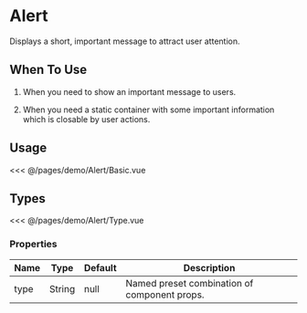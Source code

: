 <script setup>
import Basic from './demo/Alert/Basic.vue'
import Type from './demo/Alert/Type.vue'

import ContainerFlexCol from '../.vitepress/components/ContainerFlexCol.vue'
</script>

# Alert

Displays a short, important message to attract user attention.

## When To Use

1. When you need to show an important message to users.

2. When you need a static container with some important information which is closable by user actions.

## Usage

<DemoContainer>
  <Basic/>
</DemoContainer>

<<< @/pages/demo/Alert/Basic.vue

## Types

<ContainerFlexCol>
<Type/>
</ContainerFlexCol>

<<< @/pages/demo/Alert/Type.vue

### Properties

| Name            | Type     | Default  | Description     |
| -----------     | -------- | -------- | --------------- |
| type | String | null | Named preset combination of component props. |
